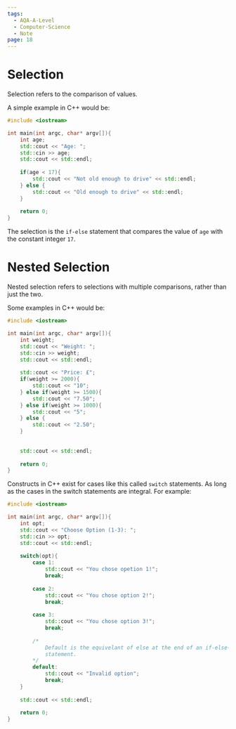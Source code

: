 ```yaml
---
tags:
  - AQA-A-Level
  - Computer-Science
  - Note
page: 18
---
```

# Selection
Selection refers to the comparison of values.

A simple example in C++ would be:
```cpp
#include <iostream>

int main(int argc, char* argv[]){
	int age;
	std::cout << "Age: ";
	std::cin >> age;
	std::cout << std::endl;
	
	if(age < 17){
		std::cout << "Not old enough to drive" << std::endl;
	} else {
		std::cout << "Old enough to drive" << std::endl;
	}
	
	return 0;
}
```

The selection is the `if-else` statement that compares the value of `age` with the constant integer `17`.

# Nested Selection
Nested selection refers to selections with multiple comparisons, rather than just the two.

Some examples in C++ would be:
```cpp
#include <iostream>

int main(int argc, char* argv[]){
	int weight;
	std::cout << "Weight: ";
	std::cin >> weight;
	std::cout << std::endl;
	
	std::cout << "Price: £";
	if(weight >= 2000){
		std::cout << "10";
	} else if(weight >= 1500){
		std::cout << "7.50";
	} else if(weight >= 1000){
		std::cout << "5";
	} else {
		std::cout << "2.50";
	}
	
	
	std::cout << std::endl;
	
	return 0;
}
```

Constructs in C++ exist for cases like this called `switch` statements. As long as the cases in the switch statements are integral. For example:
```cpp
#include <iostream>

int main(int argc, char* argv[]){
	int opt;
	std::cout << "Choose Option (1-3): ";
	std::cin >> opt;
	std::cout << std::endl;
	
	switch(opt){
		case 1:
			std::cout << "You chose opetion 1!";
			break;
		
		case 2:
			std::cout << "You chose option 2!";
			break;
		
		case 3:
			std::cout << "You chose option 3!";
			break;
		
		/*
			Default is the equivelant of else at the end of an if-else-if
			statement.
		*/
		default:
			std::cout << "Invalid option";
			break;
	}
	
	std::cout << std::endl;
	
	return 0;
}
```